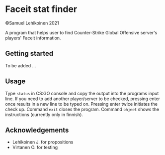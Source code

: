 # Faceit stat finder

©Samuel Lehikoinen 2021

A program that helps user to find Counter-Strike Global Offensive server's players' Faceit information.

## Getting started

To be added ...

## Usage

Type `status` in CS:GO console and copy the output into the programs input line.
If you need to add another player/server to be checked, pressing enter once results in a new line to be typed on.
Pressing enter twice initiates the check up.
Command `exit` closes the program.
Command `ohjeet` shows the instructions (currently only in finnish).

## Acknowledgements
* Lehikoinen J. for propositions
* Virtanen O. for testing
